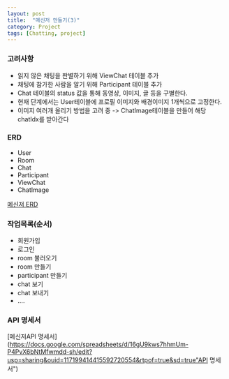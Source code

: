 ```yaml
---
layout: post
title:  "메신저 만들기(3)"
category: Project
tags: [Chatting, project]
---
```

### 고려사항
- 읽지 않은 채팅을 판별하기 위해 ViewChat 테이블 추가
- 채팅에 참가한 사람을 알기 위해 Participant 테이블 추가
- Chat 테이블의 status 값을 통해 동영상, 이미지, 글 등을 구별한다.
- 현재 단계에서는 User테이블에 프로필 이미지와 배경이미지 1개씩으로 고정한다.
- 이미지 여러개 올리기 방법을 고려 중 -> ChatImage테이블을 만들어 해당 chatIdx를 받아간다

### ERD
- User
- Room
- Chat
- Participant
- ViewChat
- ChatImage

[메신저 ERD](https://dbdiagram.io/d/63c948e7296d97641d7ac591 "메신저ERD")

### 작업목록(순서)
- 회원가입
- 로그인
- room 불러오기
- room 만들기
- participant 만들기
- chat 보기
- chat 보내기
- ....

### API 명세서
[메신저API 명세서](https://docs.google.com/spreadsheets/d/16gU9kws7hhmUm-P4PvX6bNtMfwmdd-sh/edit?usp=sharing&ouid=117199414415592720554&rtpof=true&sd=true"API 명세서")
